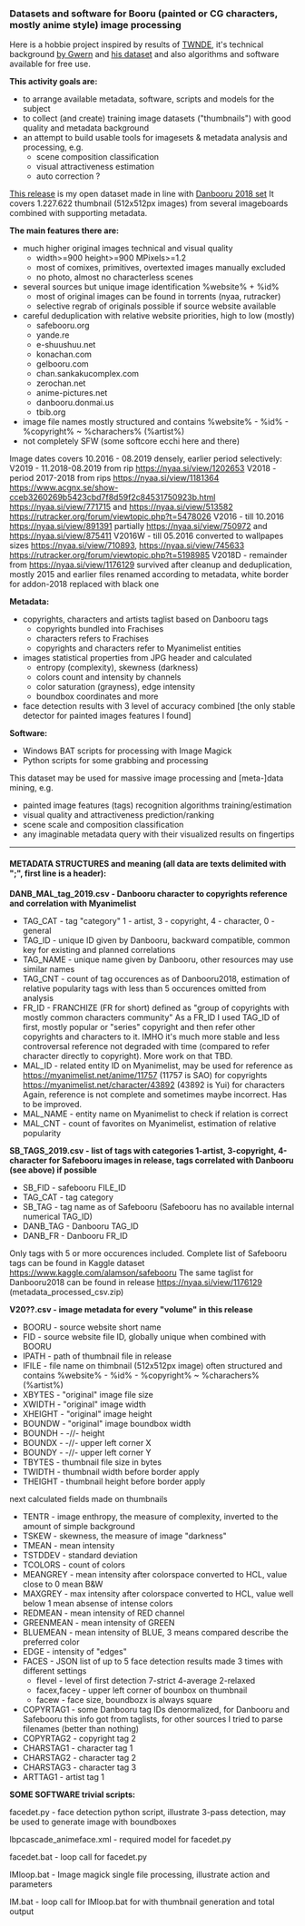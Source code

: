 ### Datasets and software for Booru (painted or CG characters, mostly anime style) image processing

Here is a hobbie project inspired by results of [TWNDE](https://www.thiswaifudoesnotexist.net/), it's technical background
[by Gwern](https://www.gwern.net/TWDNE) and [his dataset](https://www.gwern.net/Danbooru2018) and also algorithms and software available for free use.

**This activity goals are:**
* to arrange available metadata, software, scripts and models for the subject
* to collect (and create) training image datasets ("thumbnails") with good quality and metadata background
* an attempt to build usable tools for imagesets & metadata analysis and processing, e.g.
  - scene composition classification
  - visual attractiveness estimation
  - auto correction ?

[This release](https://nyaa.si/view/1206322 ) is my open dataset made in line with [Danbooru 2018 set](https://nyaa.si/view/1176129)
It covers 1.227.622 thumbnail (512x512px images) from several imageboards combined with supporting metadata.

**The main features there are:**
- much higher original images technical and visual quality 
  * width>=900 height>=900 MPixels>=1.2
  * most of comixes, primitives, overtexted images manually excluded
  * no photo, almost no characterless scenes
- several sources but unique image identification %website% + %id%
  * most of original images can be found in torrents (nyaa, rutracker)
  * selective regrab of originals possible if source website available
- careful deduplication with relative website priorities,  high to low (mostly)
  * safebooru.org
  * yande.re
  * e-shuushuu.net
  * konachan.com
  * gelbooru.com
  * chan.sankakucomplex.com
  * zerochan.net
  * anime-pictures.net
  * danbooru.donmai.us
  * tbib.org
- image file names mostly structured and contains %website% - %id% - %copyright% ~ %charachers% (%artist%)
- not completely SFW (some softcore ecchi here and there)

Image dates covers 10.2016 - 08.2019 densely, earlier period selectively:
V2019  - 11.2018-08.2019  from rip https://nyaa.si/view/1202653
V2018  - period 2017-2018 from rips https://nyaa.si/view/1181364
                                    https://www.acgnx.se/show-cceb3260269b5423cbd7f8d59f2c84531750923b.html
                                    https://nyaa.si/view/771715 and https://nyaa.si/view/513582
                                    https://rutracker.org/forum/viewtopic.php?t=5478026
V2016  - till 10.2016 https://nyaa.si/view/891391
         partially https://nyaa.si/view/750972 and https://nyaa.si/view/875411
V2016W - till 05.2016 converted to wallpapes sizes
         https://nyaa.si/view/710893, https://nyaa.si/view/745633
         https://rutracker.org/forum/viewtopic.php?t=5198985
V2018D - remainder from https://nyaa.si/view/1176129 survived after cleanup and deduplication, mostly 2015 and earlier
         files renamed according to metadata, white border for addon-2018 replaced with black one

**Metadata:**
- copyrights, characters and artists taglist based on Danbooru tags
  * copyrights bundled into Frachises
  * characters refers to Frachises
  * copyrights and characters refer to Myanimelist entities
- images statistical properties from JPG header and calculated
  * entropy (complexity), skewness (darkness)
  * colors count and intensity by channels
  * color saturation (grayness), edge intensity
  * boundbox coordinates and more
- face detection results with 3 level of accuracy combined
  [the only stable detector for painted images features I found]

**Software:**
- Windows BAT scripts for processing with Image Magick
- Python scripts for some grabbing and processing

This dataset may be used for massive image processing and [meta-]data mining, e.g.
- painted image features (tags) recognition algorithms training/estimation
- visual quality and attractiveness prediction/ranking
- scene scale and composition classification
- any imaginable metadata query with their visualized results on fingertips

******************************************************************************************************************

#### METADATA STRUCTURES and meaning (all data are texts delimited with ";", first line is a header):

**DANB_MAL_tag_2019.csv - Danbooru character to copyrights reference and correlation with Myanimelist**

- TAG_CAT - tag "category" 1 - artist, 3 - copyright, 4 - character, 0 - general
- TAG_ID - unique ID given by Danbooru, backward compatible, common key for existing and planned correlations
- TAG_NAME - unique name given by Danbooru, other resources may use similar names
- TAG_CNT - count of tag occurences as of Danbooru2018, estimation of relative popularity
            tags with less than 5 occurences omitted from analysis
- FR_ID - FRANCHIZE (FR for short) defined as "group of copyrights with mostly common characters community"
          As a FR_ID I used TAG_ID of first, mostly popular or "series" copyright and then refer other copyrights 
          and characters to it. IMHO it's much more stable and less controversal reference not degraded with time
          (compared to refer character directly to copyright). More work on that TBD.
- MAL_ID - related entity ID on Myanimelist, may be used for reference as
           https://myanimelist.net/anime/11757 (11757 is SAO) for copyrights
           https://myanimelist.net/character/43892 (43892 is Yui) for characters
           Again, reference is not complete and sometimes maybe incorrect. Has to be improved. 
- MAL_NAME - entity name on Myanimelist to check if relation is correct
- MAL_CNT - count of favorites on Myanimelist, estimation of relative popularity

**SB_TAGS_2019.csv - list of tags with categories 1-artist, 3-copyright, 4-character for Safebooru images in release,
 tags correlated with Danbooru (see above) if possible**

- SB_FID - safebooru FILE_ID
- TAG_CAT - tag category
- SB_TAG - tag name as of Safebooru (Safebooru has no available internal numerical TAG_ID)
- DANB_TAG - Danbooru TAG_ID
- DANB_FR - Danbooru FR_ID

Only tags with 5 or more occurences included.
Complete list of Safebooru tags can be found in Kaggle dataset https://www.kaggle.com/alamson/safebooru
The same taglist for Danbooru2018 can be found in release https://nyaa.si/view/1176129 (metadata_processed_csv.zip)

**V20??.csv - image metadata for every "volume" in this release**

- BOORU - source website short name
- FID - source website file ID, globally unique when combined with BOORU
- IPATH - path of thumbnail file in release
- IFILE - file name on thimbnail (512x512px image) often structured and contains %website% - %id% - %copyright% ~ %charachers% (%artist%)
- XBYTES - "original" image file size
- XWIDTH - "original" image width
- XHEIGHT - "original" image height
- BOUNDW - "original" image boundbox width
- BOUNDH - -//- height
- BOUNDX - -//- upper left corner X
- BOUNDY - -//- upper left corner Y
- TBYTES - thumbnail file size in bytes
- TWIDTH - thumbnail width before border apply
- THEIGHT - thumbnail height before border apply

next calculated fields made on thumbnails
- TENTR - image enthropy, the measure of complexity, inverted to the amount of simple background
- TSKEW - skewness, the measure of image "darkness"
- TMEAN - mean intensity
- TSTDDEV - standard deviation
- TCOLORS - count of colors
- MEANGREY - mean intensity after colorspace converted to HCL, value close to 0 mean B&W
- MAXGREY - max intensity after colorspace converted to HCL, value well below 1 mean absense of intense colors
- REDMEAN - mean intensity of RED channel
- GREENMEAN - mean intensity of GREEN  
- BLUEMEAN - mean intensity of BLUE, 3 means compared describe the preferred color
- EDGE - intensity of "edges"
- FACES - JSON list of up to 5 face detection results made 3 times with different settings
  - flevel - level of first detection 7-strict 4-average 2-relaxed
  - facex,facey - upper left corner of bounbox on thumbnail
  - facew - face size, boundbozx is always square
- COPYRTAG1 - some Danbooru tag IDs denormalized, for Danbooru and Safebooru this info got from taglists, for other sources I tried to parse filenames (better than nothing)
- COPYRTAG2 - copyright tag 2
- CHARSTAG1 - character tag 1
- CHARSTAG2 - character tag 2
- CHARSTAG3 - character tag 3
- ARTTAG1 - artist tag 1


**SOME SOFTWARE trivial scripts:**

facedet.py - face detection python script, illustrate 3-pass detection, may be used to generate image with boundboxes

lbpcascade_animeface.xml - required model for facedet.py

facedet.bat - loop call for facedet.py

IMloop.bat - Image magick single file processing, illustrate action and parameters

IM.bat - loop call for IMloop.bat for with thumbnail generation and total output
